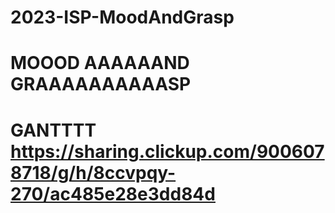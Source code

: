 # 2023-ISP-MoodAndGrasp

# MOOOD AAAAAAND GRAAAAAAAAAASP
# GANTTTT https://sharing.clickup.com/9006078718/g/h/8ccvpqy-270/ac485e28e3dd84d
